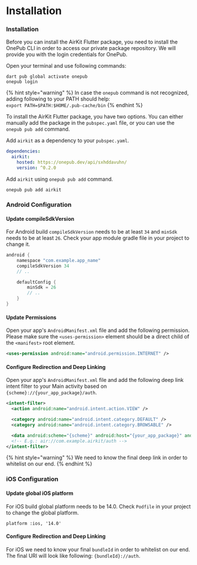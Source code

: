 # Installation

### Installation

Before you can install the AirKit Flutter package, you need to install the OnePub CLI in order to access our private package repository. We will provide you with the login credentials for OnePub.

Open your terminal and use following commands:

```
dart pub global activate onepub
onepub login
```

{% hint style="warning" %}
In case the `onepub` command is not recognized, adding following to your PATH should help:\
`export PATH=$PATH:$HOME/.pub-cache/bin`
{% endhint %}

To install the AirKit Flutter package, you have two options. You can either manually add the package in the `pubspec.yaml` file, or you can use the `onepub pub add` command.

Add `airkit` as a dependency to your `pubspec.yaml`.

```yaml
dependencies:
  airkit:
    hosted: https://onepub.dev/api/sxhddavuhn/
    version: ^0.2.0
```

Add `airkit` using `onepub pub add` command.

```
onepub pub add airkit
```

### Android Configuration <a href="#android-configuration" id="android-configuration"></a>

#### Update compileSdkVersion <a href="#update-compilesdkversion" id="update-compilesdkversion"></a>

For Android build `compileSdkVersion` needs to be at least `34` and `minSdk` needs to be at least `26`. Check your app module gradle file in your project to change it.

```gradle
android {
    namespace "com.example.app_name"
    compileSdkVersion 34
    // ..

    defaultConfig {
        minSdk = 26
        // ..
    }
}
```

#### Update Permissions <a href="#update-permissions" id="update-permissions"></a>

Open your app's `AndroidManifest.xml` file and add the following permission. Please make sure the `<uses-permission>` element should be a direct child of the `<manifest>` root element.

```xml
<uses-permission android:name="android.permission.INTERNET" />
```

#### Configure Redirection and Deep Linking <a href="#configure-redirection" id="configure-redirection"></a>

Open your app's `AndroidManifest.xml` file and add the following deep link intent filter to your Main activity based on `{scheme}://{your_app_package}/auth`.

```xml
<intent-filter>
  <action android:name="android.intent.action.VIEW" />

  <category android:name="android.intent.category.DEFAULT" />
  <category android:name="android.intent.category.BROWSABLE" />

  <data android:scheme="{scheme}" android:host="{your_app_package}" android:path="/auth" />
  <!-- E.g.: air://com.example.airkit/auth -->
</intent-filter>
```

{% hint style="warning" %}
We need to know the final deep link in order to whitelist on our end.
{% endhint %}

### iOS Configuration <a href="#ios-configuration" id="ios-configuration"></a>

#### Update global iOS platform <a href="#update-global-ios-platform" id="update-global-ios-platform"></a>

For iOS build global platform needs to be 14.0. Check `Podfile` in your project to change the global platform.

```
platform :ios, '14.0'
```

#### Configure Redirection and Deep Linking <a href="#configure-redirection" id="configure-redirection"></a>

For iOS we need to know your final `bundleId` in order to whitelist on our end. The final URI will look like following: `{bundleId}://auth`.
